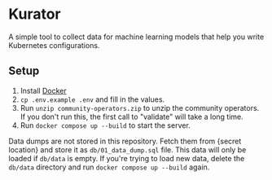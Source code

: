 # Kurator

A simple tool to collect data for machine learning models that help you write Kubernetes configurations.

## Setup

1. Install [Docker](https://docs.docker.com/install/)
2. `cp .env.example .env` and fill in the values.
3. Run `unzip community-operators.zip` to unzip the community operators. If you don't run this, the first call to "validate" will take a long time.
4. Run `docker compose up --build` to start the server.

Data dumps are not stored in this repository. Fetch them from {secret location} and store it as `db/01_data_dump.sql` file. This data will only be loaded if `db/data` is empty. If you're trying to load new data, delete the `db/data` directory and run `docker compose up --build` again.

<!-- This simple app is for collecting data of the form: **(Existing Config, Change Instruction, New Config)**. Since making users enter this data from scratch is too expensive, this app helps in the following ways:

- It allows users to select existing configurations from a list of existing configurations.
- It allows users to edit existing configurations, and the app calls GPT-3 to generate change instructions.
- Since the generated change instructions are not always correct, the app allows users to edit the change instructions.

If a user makes changes to the change instruction, we flag the data sample as "edited" (along with recording the change instruction before the edit). This is useful for training a model with better change instructions.

The app has simple UI:

- There are 3 columns: Existing Config, New Config and Diff for easy visualization of the change.
- There's one row at the bottom for entering the change instruction. This will be automatically filled by GPT-3.
- Finally, one submit button to submit the data sample.
- Users can edit their data points if they want to.

The database schema is as follows:

Table: edit_data_points (stores the data points of the edit task)
- id: Primary key
- user_email: string
- existing_config: The existing configuration
- change_instruction: The change instruction
- new_config: The new configuration
- generated_change_instruction: The change instruction generated by GPT-3
- edited: Whether the change instruction was edited by the user

Table: existing_configs
- id: Primary key
- config: The existing configuration
- tag: The tag for the existing configuration -->
